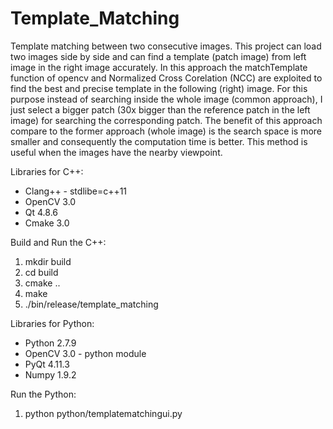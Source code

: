 # Template_Matching
Template matching between two consecutive images. This project can load two images side by side and can find
a template (patch image) from left image in the right image accurately.
In this approach the matchTemplate function of opencv and Normalized Cross Corelation (NCC)
are exploited to find the best and precise template in the following (right) image. For this purpose instead of 
searching inside the whole image (common approach), I just select a bigger patch (30x bigger than the reference patch in the left image) for searching the corresponding patch. The benefit of this approach compare to the former approach (whole image) is the search space is more smaller and consequently the computation time is better.
This method is useful when the images have the nearby viewpoint.

Libraries for C++:
* Clang++ - stdlibe=c++11
* OpenCV 3.0
* Qt 4.8.6
* Cmake 3.0

Build and Run the C++:
1. mkdir build
2. cd build
3. cmake ..
4. make 
5. ./bin/release/template_matching

Libraries for Python:
* Python 2.7.9
* OpenCV 3.0 - python module
* PyQt 4.11.3
* Numpy 1.9.2

Run the Python:
1. python python/templatematchingui.py
